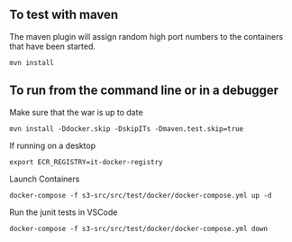 ## To test with maven

The maven plugin will assign random high port numbers to the containers that have been started.
```
mvn install
```

## To run from the command line or in a debugger

Make sure that the war is up to date
```
mvn install -Ddocker.skip -DskipITs -Dmaven.test.skip=true
```

If running on a desktop
```
export ECR_REGISTRY=it-docker-registry
```

Launch Containers
```
docker-compose -f s3-src/src/test/docker/docker-compose.yml up -d
```

Run the junit tests in VSCode

```
docker-compose -f s3-src/src/test/docker/docker-compose.yml down
```